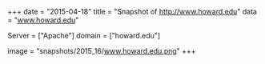 
+++
date = "2015-04-18"
title = "Snapshot of http://www.howard.edu"
data = "www.howard.edu"

Server = ["Apache"]
domain = ["howard.edu"]

  image = "snapshots/2015_16/www.howard.edu.png"
+++
#
